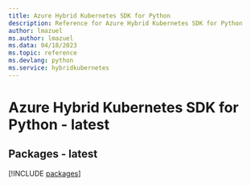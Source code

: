 ```yaml
---
title: Azure Hybrid Kubernetes SDK for Python
description: Reference for Azure Hybrid Kubernetes SDK for Python
author: lmazuel
ms.author: lmazuel
ms.data: 04/18/2023
ms.topic: reference
ms.devlang: python
ms.service: hybridkubernetes
---
```

# Azure Hybrid Kubernetes SDK for Python - latest
## Packages - latest
[!INCLUDE [packages](hybrid-kubernetes-index.md)]